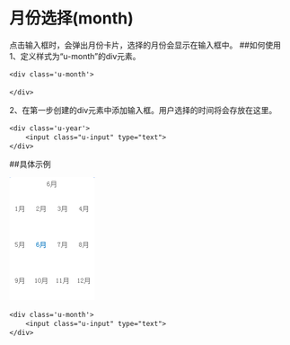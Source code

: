 # 月份选择(month)
点击输入框时，会弹出月份卡片，选择的月份会显示在输入框中。
##如何使用
1、定义样式为“u-month”的div元素。
	
	<div class='u-month'>
        
    </div>
2、在第一步创建的div元素中添加输入框。用户选择的时间将会存放在这里。

	<div class='u-year'>
        <input class="u-input" type="text">
    </div>

##具体示例

![](img/month.png) 

	<div class='u-month'>
        <input class="u-input" type="text">
    </div>
